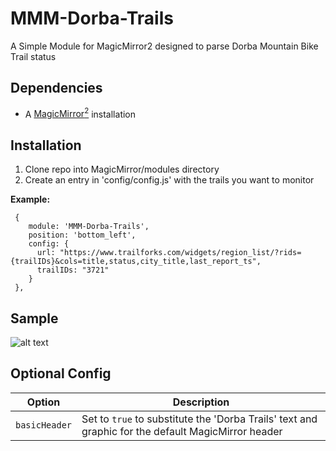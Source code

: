 # MMM-Dorba-Trails
A Simple Module for MagicMirror2 designed to parse Dorba Mountain Bike Trail status

## Dependencies
  * A [MagicMirror<sup>2</sup>](https://github.com/MichMich/MagicMirror) installation

## Installation
  1. Clone repo into MagicMirror/modules directory
  2. Create an entry in 'config/config.js' with the trails you want to monitor

 **Example:**
```
 {
    module: 'MMM-Dorba-Trails',
    position: 'bottom_left',
    config: {
      url: "https://www.trailforks.com/widgets/region_list/?rids={trailIDs}&cols=title,status,city_title,last_report_ts",
      trailIDs: "3721"
	}
 },
```
## Sample
![alt text](https://github.com/drventure/MMM-Dorba-Trails/blob/master/Dorba-Trails.png "Example")

## Optional Config
| **Option** | **Description** |
| --- | --- |
| `basicHeader` | Set to `true` to substitute the 'Dorba Trails' text and graphic for the default MagicMirror header |

